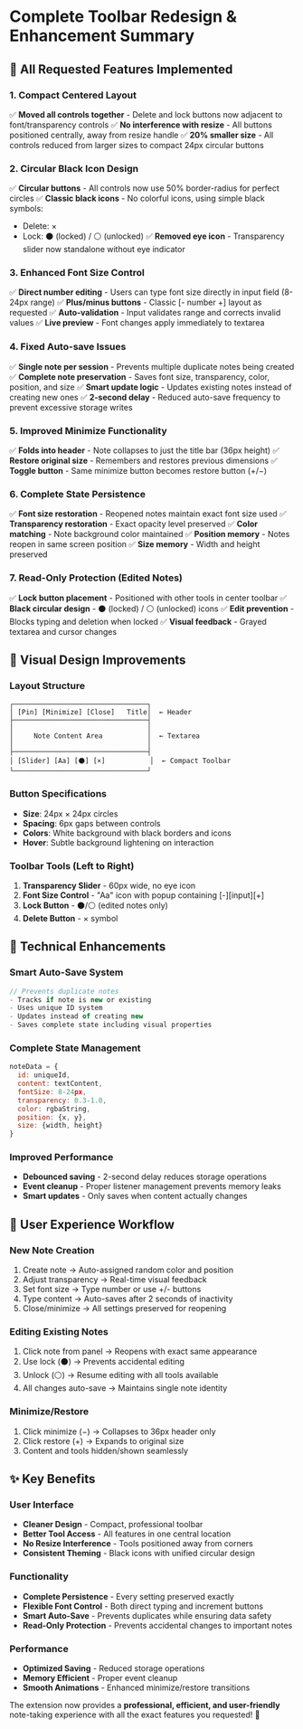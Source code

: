 # Complete Toolbar Redesign & Enhancement Summary

## 🎯 **All Requested Features Implemented**

### **1. Compact Centered Layout**
✅ **Moved all controls together** - Delete and lock buttons now adjacent to font/transparency controls
✅ **No interference with resize** - All buttons positioned centrally, away from resize handle
✅ **20% smaller size** - All controls reduced from larger sizes to compact 24px circular buttons

### **2. Circular Black Icon Design**
✅ **Circular buttons** - All controls now use 50% border-radius for perfect circles
✅ **Classic black icons** - No colorful icons, using simple black symbols:
   - Delete: ×
   - Lock: ⚫ (locked) / ⚪ (unlocked) 
✅ **Removed eye icon** - Transparency slider now standalone without eye indicator

### **3. Enhanced Font Size Control**
✅ **Direct number editing** - Users can type font size directly in input field (8-24px range)
✅ **Plus/minus buttons** - Classic [- number +] layout as requested
✅ **Auto-validation** - Input validates range and corrects invalid values
✅ **Live preview** - Font changes apply immediately to textarea

### **4. Fixed Auto-save Issues**
✅ **Single note per session** - Prevents multiple duplicate notes being created
✅ **Complete note preservation** - Saves font size, transparency, color, position, and size
✅ **Smart update logic** - Updates existing notes instead of creating new ones
✅ **2-second delay** - Reduced auto-save frequency to prevent excessive storage writes

### **5. Improved Minimize Functionality** 
✅ **Folds into header** - Note collapses to just the title bar (36px height)
✅ **Restore original size** - Remembers and restores previous dimensions
✅ **Toggle button** - Same minimize button becomes restore button (+/−)

### **6. Complete State Persistence**
✅ **Font size restoration** - Reopened notes maintain exact font size used
✅ **Transparency restoration** - Exact opacity level preserved
✅ **Color matching** - Note background color maintained
✅ **Position memory** - Notes reopen in same screen position
✅ **Size memory** - Width and height preserved

### **7. Read-Only Protection (Edited Notes)**
✅ **Lock button placement** - Positioned with other tools in center toolbar
✅ **Black circular design** - ⚫ (locked) / ⚪ (unlocked) icons
✅ **Edit prevention** - Blocks typing and deletion when locked
✅ **Visual feedback** - Grayed textarea and cursor changes

## 🎨 **Visual Design Improvements**

### **Layout Structure**
```
┌─────────────────────────────────┐
│ [Pin] [Minimize] [Close]   Title│  ← Header
├─────────────────────────────────┤
│                                 │
│     Note Content Area           │  ← Textarea
│                                 │
├─────────────────────────────────┤
│ [Slider] [Aa] [⚫] [×]           │  ← Compact Toolbar
└─────────────────────────────────┘
```

### **Button Specifications**
- **Size**: 24px × 24px circles
- **Spacing**: 6px gaps between controls
- **Colors**: White background with black borders and icons
- **Hover**: Subtle background lightening on interaction

### **Toolbar Tools (Left to Right)**
1. **Transparency Slider** - 60px wide, no eye icon
2. **Font Size Control** - "Aa" icon with popup containing [-][input][+]
3. **Lock Button** - ⚫/⚪ (edited notes only)  
4. **Delete Button** - × symbol

## 🔧 **Technical Enhancements**

### **Smart Auto-Save System**
```javascript
// Prevents duplicate notes
- Tracks if note is new or existing
- Uses unique ID system
- Updates instead of creating new
- Saves complete state including visual properties
```

### **Complete State Management**
```javascript
noteData = {
  id: uniqueId,
  content: textContent,
  fontSize: 8-24px,
  transparency: 0.3-1.0,
  color: rgbaString,
  position: {x, y},
  size: {width, height}
}
```

### **Improved Performance**
- **Debounced saving** - 2-second delay reduces storage operations
- **Event cleanup** - Proper listener management prevents memory leaks  
- **Smart updates** - Only saves when content actually changes

## 🚀 **User Experience Workflow**

### **New Note Creation**
1. Create note → Auto-assigned random color and position
2. Adjust transparency → Real-time visual feedback
3. Set font size → Type number or use +/- buttons
4. Type content → Auto-saves after 2 seconds of inactivity
5. Close/minimize → All settings preserved for reopening

### **Editing Existing Notes**
1. Click note from panel → Reopens with exact same appearance
2. Use lock (⚫) → Prevents accidental editing
3. Unlock (⚪) → Resume editing with all tools available
4. All changes auto-save → Maintains single note identity

### **Minimize/Restore**
1. Click minimize (−) → Collapses to 36px header only
2. Click restore (+) → Expands to original size
3. Content and tools hidden/shown seamlessly

## ✨ **Key Benefits**

### **User Interface**
- **Cleaner Design** - Compact, professional toolbar
- **Better Tool Access** - All features in one central location  
- **No Resize Interference** - Tools positioned away from corners
- **Consistent Theming** - Black icons with unified circular design

### **Functionality** 
- **Complete Persistence** - Every setting preserved exactly
- **Flexible Font Control** - Both direct typing and increment buttons
- **Smart Auto-Save** - Prevents duplicates while ensuring data safety
- **Read-Only Protection** - Prevents accidental changes to important notes

### **Performance**
- **Optimized Saving** - Reduced storage operations
- **Memory Efficient** - Proper event cleanup
- **Smooth Animations** - Enhanced minimize/restore transitions

The extension now provides a **professional, efficient, and user-friendly** note-taking experience with all the exact features you requested! 🎉